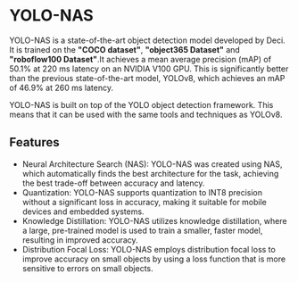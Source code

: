 # YOLO-NAS

YOLO-NAS is a state-of-the-art object detection model developed by Deci. It is trained on the **"COCO dataset"**, **"object365 Dataset"** and **"roboflow100 Dataset"**.It achieves a mean average precision (mAP) of 50.1% at 220 ms latency on an NVIDIA V100 GPU. This is significantly better than the previous state-of-the-art model, YOLOv8, which achieves an mAP of 46.9% at 260 ms latency.

YOLO-NAS is built on top of the YOLO object detection framework. This means that it can be used with the same tools and techniques as YOLOv8.

## Features

- Neural Architecture Search (NAS): YOLO-NAS was created using NAS, which automatically finds the best architecture for the task, achieving the best trade-off between accuracy and latency.
- Quantization: YOLO-NAS supports quantization to INT8 precision without a significant loss in accuracy, making it suitable for mobile devices and embedded systems.
- Knowledge Distillation: YOLO-NAS utilizes knowledge distillation, where a large, pre-trained model is used to train a smaller, faster model, resulting in improved accuracy.
- Distribution Focal Loss: YOLO-NAS employs distribution focal loss to improve accuracy on small objects by using a loss function that is more sensitive to errors on small objects.
